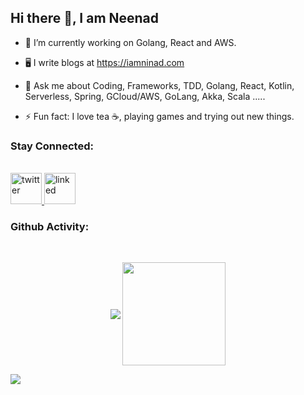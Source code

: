 ## Hi there 👋, I am Neenad

- 🔭 I’m currently working on Golang, React and AWS.
- 🖥 I write blogs at https://iamninad.com

- 💬 Ask me about Coding, Frameworks, TDD, Golang, React, Kotlin, Serverless, Spring, GCloud/AWS, GoLang, Akka, Scala ..... 
- ⚡ Fun fact: I love tea ☕️, playing games and trying out new things.


### Stay Connected:

<br/>

<a href="https://twitter.com/iamneenad">
  <img width="50px" height="50px" src="https://logodownload.org/wp-content/uploads/2014/09/twitter-logo-1-1.png" alt="twitter" />
</a>

<a href="https://www.linkedin.com/in/ninadingole/">
  <img width="50px" height="50px" src="https://cdn.iconscout.com/icon/free/png-256/linkedin-42-151143.png" alt="linked" />
</a>

### Github Activity:

<br/>

<p align="center">
   <img
      align="center"
      src="https://github-readme-stats.vercel.app/api/top-langs/?username=ninadingole&layout=compact&theme=tokyonight"
    />
  <img   
      align="center"
      height="165" 
       src="https://github-readme-stats.vercel.app/api?username=ninadingole&show_icons=true&theme=tokyonight"
    />
</p>

![](https://komarev.com/ghpvc/?username=ninadingole&color=blue)
